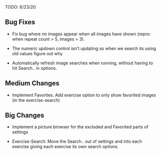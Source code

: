 ﻿
TODO: 6/23/20

## Bug Fixes

* Fix bug where no images appear when all images have shown (repro: when repeat count > 5, images = 3).

* The numeric updown control isn't updating so when we search its using old values
figure out why

* Automatically refresh image searches when running, without having to hit Search.. in options.

## Medium Changes

* Implement Favorites.  Add exercise option to only show favorited images (in the exercise-search)

## Big Changes

* Implement a picture browser for the excluded and Favorited parts of settings

* Exercise-Search: Move the Search.. out of settings and into each exercise giving each exercise its own search options.


